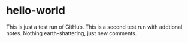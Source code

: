 # hello-world
This is just a test run of GitHub. This is a second test run with addtional notes. Nothing earth-shattering, just new comments.

